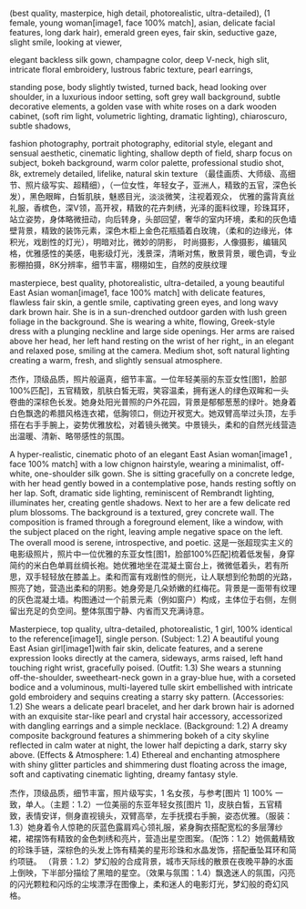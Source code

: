 (best quality, masterpice, high detail, photorealistic, ultra-detailed), (1 female, young woman[image1, face 100% match], asian, delicate facial features, long dark hair), emerald green eyes, fair skin, seductive gaze, slight smile, looking at viewer,

elegant backless silk gown, champagne color, deep V-neck, high slit, intricate floral embroidery, lustrous fabric texture, pearl earrings,

standing pose, body slightly twisted, turned back, head looking over shoulder, in a luxurious indoor setting, soft grey wall background, subtle decorative elements, a golden vase with white roses on a dark wooden cabinet, (soft rim light, volumetric lighting, dramatic lighting), chiaroscuro, subtle shadows,

fashion photography, portrait photography, editorial style, elegant and sensual aesthetic, cinematic lighting, shallow depth of field, sharp focus on subject, bokeh background, warm color palette, professional studio shot, 8k, extremely detailed, lifelike, natural skin texture
（最佳画质、大师级、高细节、照片级写实、超精细），（一位女性，年轻女子，亚洲人，精致的五官，深色长发），黑色眼眸，白皙肌肤，魅惑目光，淡淡微笑，注视着观众，
优雅的露背真丝礼服，香槟色，深V领，高开衩，精致的花卉刺绣，光泽的面料纹理，珍珠耳环，
站立姿势，身体略微扭动，向后转身，头部回望，奢华的室内环境，柔和的灰色墙壁背景，精致的装饰元素，深色木柜上金色花瓶插着白玫瑰，（柔和的边缘光，体积光，戏剧性的灯光），明暗对比，微妙的阴影，
时尚摄影，人像摄影，编辑风格，优雅感性的美感，电影级灯光，浅景深，清晰对焦，散景背景，暖色调，专业影棚拍摄，8K分辨率，细节丰富，栩栩如生，自然的皮肤纹理



masterpiece, best quality, photorealistic, ultra-detailed, a young beautiful East Asian woman[image1, face 100% match] with delicate features, flawless fair skin, a gentle smile, captivating green eyes, and long wavy dark brown hair. She is in a sun-drenched outdoor garden with lush green foliage in the background. She is wearing a white, flowing, Greek-style dress with a plunging neckline and large side openings. Her arms are raised above her head, her left hand resting on the wrist of her right,, in an elegant and relaxed pose, smiling at the camera. Medium shot, soft natural lighting creating a warm, fresh, and slightly sensual atmosphere.

杰作，顶级品质，照片般逼真，细节丰富。一位年轻美丽的东亚女性[图1，脸部100%匹配]，五官精致，肌肤白皙无瑕，笑容温柔，拥有迷人的绿色双眸和一头卷曲的深棕色长发。她身处阳光普照的户外花园，背景是郁郁葱葱的绿叶。她身着白色飘逸的希腊风格连衣裙，低胸领口，侧边开衩宽大。她双臂高举过头顶，左手搭在右手手腕上，姿势优雅放松，对着镜头微笑。中景镜头，柔和的自然光线营造出温暖、清新、略带感性的氛围。




A hyper-realistic, cinematic photo of an elegant East Asian woman[image1 , face 100% match] with a low chignon hairstyle, wearing a minimalist, off-white, one-shoulder silk gown. She is sitting gracefully on a concrete ledge, with her head gently bowed in a contemplative pose, hands resting softly on her lap. Soft, dramatic side lighting, reminiscent of Rembrandt lighting, illuminates her, creating gentle shadows. Next to her are a few delicate red plum blossoms. The background is a textured, grey concrete wall. The composition is framed through a foreground element, like a window, with the subject placed on the right, leaving ample negative space on the left. The overall mood is serene, introspective, and poetic.
这是一张超现实主义的电影级照片，照片中一位优雅的东亚女性[图1，脸部100%匹配]梳着低发髻，身穿简约的米白色单肩丝绸长袍。她优雅地坐在混凝土窗台上，微微低着头，若有所思，双手轻轻放在膝盖上。柔和而富有戏剧性的侧光，让人联想到伦勃朗的光路，照亮了她，营造出柔和的阴影。她身旁是几朵娇嫩的红梅花。背景是一面带有纹理的灰色混凝土墙。构图通过一个前景元素（例如窗户）构成，主体位于右侧，左侧留出充足的负空间。整体氛围宁静、内省而又充满诗意。



Masterpiece, top quality, ultra-detailed, photorealistic, 1 girl, 100% identical to the reference[image1], single person.
(Subject: 1.2) A beautiful young East Asian girl[image1]with fair skin, delicate features, and a serene expression looks directly at the camera, sideways, arms raised, left hand touching right wrist, gracefully poised.
(Outfit: 1.3) She wears a stunning off-the-shoulder, sweetheart-neck gown in a gray-blue hue, with a corseted bodice and a voluminous, multi-layered tulle skirt embellished with intricate gold embroidery and sequins creating a starry sky pattern.
(Accessories: 1.2) She wears a delicate pearl bracelet, and her dark brown hair is adorned with an exquisite star-like pearl and crystal hair accessory, accessorized with dangling earrings and a simple necklace.
(Background: 1.2) A dreamy composite background features a shimmering bokeh of a city skyline reflected in calm water at night, the lower half depicting a dark, starry sky above.
(Effects & Atmosphere: 1.4) Ethereal and enchanting atmosphere with shiny glitter particles and shimmering dust floating across the image, soft and captivating cinematic lighting, dreamy fantasy style.

杰作，顶级品质，细节丰富，照片级写实，1 名女孩，与参考[图片 1] 100% 一致，单人。（主题：1.2）一位美丽的东亚年轻女孩[图片 1]，皮肤白皙，五官精致，表情安详，侧身直视镜头，双臂高举，左手抚摸右手腕，姿态优雅。（服装：1.3）她身着令人惊艳的灰蓝色露肩鸡心领礼服，紧身胸衣搭配宽松的多层薄纱裙，裙摆饰有精致的金色刺绣和亮片，营造出星空图案。（配饰：1.2）她佩戴精致的珍珠手链，深棕色的头发上饰有精美的星形珍珠和水晶发饰，搭配垂坠耳环和简约项链。 （背景：1.2）梦幻般的合成背景，城市天际线的散景在夜晚平静的水面上倒映，下半部分描绘了黑暗的星空。（效果与氛围：1.4）飘逸迷人的氛围，闪亮的闪光颗粒和闪烁的尘埃漂浮在图像上，柔和迷人的电影灯光，梦幻般的奇幻风格。
